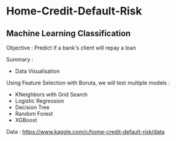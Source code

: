 # Home-Credit-Default-Risk
## Machine Learning Classification
Objective : Predict if a bank's client will repay a loan

Summary :

* Data Visualisation

Using Feature Selection with Boruta, we will test multiple models :
* KNeighbors with Grid Search
* Logistic Regression
* Decision Tree
* Random Forest
* XGBoost

Data : https://www.kaggle.com/c/home-credit-default-risk/data